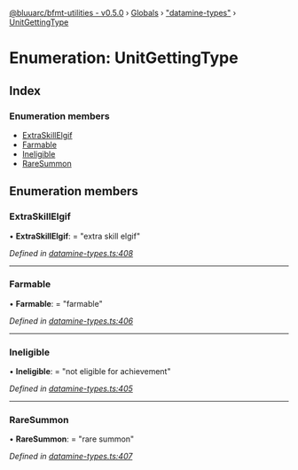 [@bluuarc/bfmt-utilities - v0.5.0](../README.md) › [Globals](../globals.md) › ["datamine-types"](../modules/_datamine_types_.md) › [UnitGettingType](_datamine_types_.unitgettingtype.md)

# Enumeration: UnitGettingType

## Index

### Enumeration members

* [ExtraSkillElgif](_datamine_types_.unitgettingtype.md#extraskillelgif)
* [Farmable](_datamine_types_.unitgettingtype.md#farmable)
* [Ineligible](_datamine_types_.unitgettingtype.md#ineligible)
* [RareSummon](_datamine_types_.unitgettingtype.md#raresummon)

## Enumeration members

###  ExtraSkillElgif

• **ExtraSkillElgif**: = "extra skill elgif"

*Defined in [datamine-types.ts:408](https://github.com/BluuArc/bfmt-utilities/blob/master/src/datamine-types.ts#L408)*

___

###  Farmable

• **Farmable**: = "farmable"

*Defined in [datamine-types.ts:406](https://github.com/BluuArc/bfmt-utilities/blob/master/src/datamine-types.ts#L406)*

___

###  Ineligible

• **Ineligible**: = "not eligible for achievement"

*Defined in [datamine-types.ts:405](https://github.com/BluuArc/bfmt-utilities/blob/master/src/datamine-types.ts#L405)*

___

###  RareSummon

• **RareSummon**: = "rare summon"

*Defined in [datamine-types.ts:407](https://github.com/BluuArc/bfmt-utilities/blob/master/src/datamine-types.ts#L407)*
